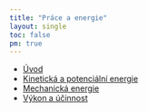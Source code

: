 ```yaml
---
title: "Práce a energie"
layout: single
toc: false
pm: true
---
```

- [Úvod](/notes/school/physics/work-and-energy/introduction-to-work-and-energy)
- [Kinetická a potenciální energie](/notes/school/physics/work-and-energy/kinetic-and-potential-energy)
- [Mechanická energie](/notes/school/physics/work-and-energy/mechanical-energy)
- [Výkon a účinnost](/notes/school/physics/work-and-energy/performance-and-effectivity)